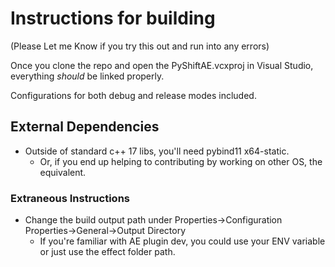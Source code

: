# Instructions for building

(Please Let me Know if you try this out and run into any errors)

Once you clone the repo and open the PyShiftAE.vcxproj in Visual Studio, everything _should_ be linked properly. 

Configurations for both debug and release modes included.

## External Dependencies
- Outside of standard c++ 17 libs, you'll need pybind11 x64-static.
  - Or, if you end up helping to contributing by working on other OS, the equivalent.

### Extraneous Instructions

- Change the build output path under Properties->Configuration Properties->General->Output Directory
    - If you're familiar with AE plugin dev, you could use your ENV variable or just use the effect folder path.


